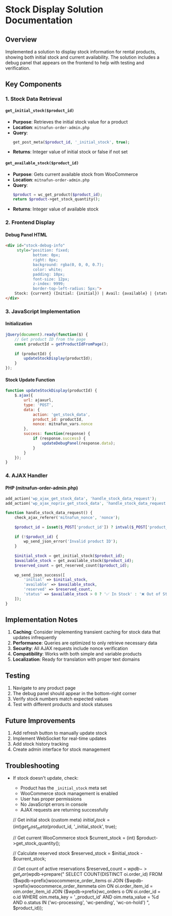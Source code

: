 # Stock Display Solution Documentation

## Overview
Implemented a solution to display stock information for rental products, showing both initial stock and current availability. The solution includes a debug panel that appears on the frontend to help with testing and verification.

## Key Components

### 1. Stock Data Retrieval

#### `get_initial_stock($product_id)`
- **Purpose**: Retrieves the initial stock value for a product
- **Location**: `mitnafun-order-admin.php`
- **Query**:
  ```php
  get_post_meta($product_id, '_initial_stock', true);
  ```
- **Returns**: Integer value of initial stock or false if not set

#### `get_available_stock($product_id)`
- **Purpose**: Gets current available stock from WooCommerce
- **Location**: `mitnafun-order-admin.php`
- **Query**:
  ```php
  $product = wc_get_product($product_id);
  return $product->get_stock_quantity();
  ```
- **Returns**: Integer value of available stock

### 2. Frontend Display

#### Debug Panel HTML
```html
<div id="stock-debug-info" 
     style="position: fixed; 
            bottom: 0px; 
            right: 0px; 
            background: rgba(0, 0, 0, 0.7); 
            color: white; 
            padding: 10px; 
            font-size: 12px; 
            z-index: 9999; 
            border-top-left-radius: 5px;">
    Stock: {current} (Initial: {initial}) | Avail: {available} | {status} | Count: {reserved}
</div>
```

### 3. JavaScript Implementation

#### Initialization
```javascript
jQuery(document).ready(function($) {
    // Get product ID from the page
    const productId = getProductIdFromPage();
    
    if (productId) {
        updateStockDisplay(productId);
    }
});
```

#### Stock Update Function
```javascript
function updateStockDisplay(productId) {
    $.ajax({
        url: ajaxurl,
        type: 'POST',
        data: {
            action: 'get_stock_data',
            product_id: productId,
            nonce: mitnafun_vars.nonce
        },
        success: function(response) {
            if (response.success) {
                updateDebugPanel(response.data);
            }
        }
    });
}
```

### 4. AJAX Handler

#### PHP (mitnafun-order-admin.php)
```php
add_action('wp_ajax_get_stock_data', 'handle_stock_data_request');
add_action('wp_ajax_nopriv_get_stock_data', 'handle_stock_data_request');

function handle_stock_data_request() {
    check_ajax_referer('mitnafun_nonce', 'nonce');
    
    $product_id = isset($_POST['product_id']) ? intval($_POST['product_id']) : 0;
    
    if (!$product_id) {
        wp_send_json_error('Invalid product ID');
    }
    
    $initial_stock = get_initial_stock($product_id);
    $available_stock = get_available_stock($product_id);
    $reserved_count = get_reserved_count($product_id);
    
    wp_send_json_success([
        'initial' => $initial_stock,
        'available' => $available_stock,
        'reserved' => $reserved_count,
        'status' => $available_stock > 0 ? '✅ In Stock' : '❌ Out of Stock'
    ]);
}
```

## Implementation Notes

1. **Caching**: Consider implementing transient caching for stock data that updates infrequently
2. **Performance**: Queries are optimized to only retrieve necessary data
3. **Security**: All AJAX requests include nonce verification
4. **Compatibility**: Works with both simple and variable products
5. **Localization**: Ready for translation with proper text domains

## Testing

1. Navigate to any product page
2. The debug panel should appear in the bottom-right corner
3. Verify stock numbers match expected values
4. Test with different products and stock statuses

## Future Improvements

1. Add refresh button to manually update stock
2. Implement WebSocket for real-time updates
3. Add stock history tracking
4. Create admin interface for stock management

## Troubleshooting

- If stock doesn't update, check:
  - Product has the `_initial_stock` meta set
  - WooCommerce stock management is enabled
  - User has proper permissions
  - No JavaScript errors in console
  - AJAX requests are returning successfully



  // Get initial stock (custom meta)
  $initial_stock = (int) get_post_meta($product_id, '_initial_stock', true);
  
  // Get current WooCommerce stock
  $current_stock = (int) $product->get_stock_quantity();
  
  // Calculate reserved stock
  $reserved_stock = $initial_stock - $current_stock;
  
  // Get count of active reservations
  $reserved_count = $wpdb->get_var($wpdb->prepare("
      SELECT COUNT(DISTINCT oi.order_id)
      FROM {$wpdb->prefix}woocommerce_order_items oi
      JOIN {$wpdb->prefix}woocommerce_order_itemmeta oim 
          ON oi.order_item_id = oim.order_item_id
      JOIN {$wpdb->prefix}wc_orders o 
          ON oi.order_id = o.id
      WHERE oim.meta_key = '_product_id' 
      AND oim.meta_value = %d
      AND o.status IN ('wc-processing', 'wc-pending', 'wc-on-hold')
  ", $product_id));
